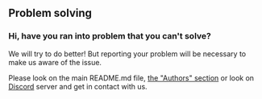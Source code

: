 ## Problem solving

### Hi, have you ran into problem that you can't solve?

We will try to do better! But reporting your problem will be necessary to make us aware of the issue.

Please look on the main README.md file, [the "Authors" section](../README.md#Authors) or look on [Discord](https://discord.gg/castlestory) server and get in contact with us.
